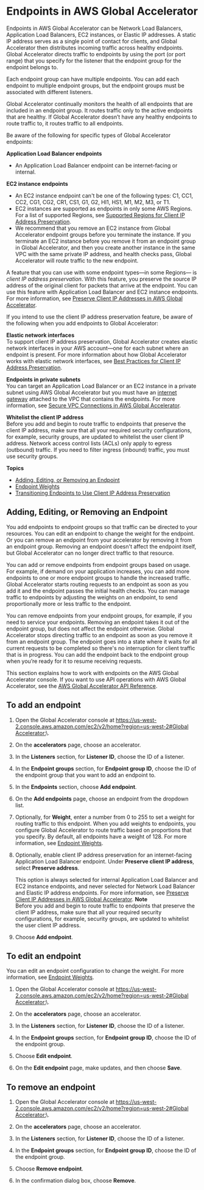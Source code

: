 # Endpoints in AWS Global Accelerator<a name="about-endpoints"></a>

Endpoints in AWS Global Accelerator can be Network Load Balancers, Application Load Balancers, EC2 instances, or Elastic IP addresses\. A static IP address serves as a single point of contact for clients, and Global Accelerator then distributes incoming traffic across healthy endpoints\. Global Accelerator directs traffic to endpoints by using the port \(or port range\) that you specify for the listener that the endpoint group for the endpoint belongs to\. 

Each endpoint group can have multiple endpoints\. You can add each endpoint to multiple endpoint groups, but the endpoint groups must be associated with different listeners\.

Global Accelerator continually monitors the health of all endpoints that are included in an endpoint group\. It routes traffic only to the active endpoints that are healthy\. If Global Accelerator doesn’t have any healthy endpoints to route traffic to, it routes traffic to all endpoints\.

Be aware of the following for specific types of Global Accelerator endpoints:

**Application Load Balancer endpoints**  
+ An Application Load Balancer endpoint can be internet\-facing or internal\.

**EC2 instance endpoints**  
+ An EC2 instance endpoint can't be one of the following types: C1, CC1, CC2, CG1, CG2, CR1, CS1, G1, G2, HI1, HS1, M1, M2, M3, or T1\.
+ EC2 instances are supported as endpoints in only some AWS Regions\. For a list of supported Regions, see [ Supported Regions for Client IP Address Preservation](preserve-client-ip-address.regions.md)\.
+ We recommend that you remove an EC2 instance from Global Accelerator endpoint groups before you terminate the instance\. If you terminate an EC2 instance before you remove it from an endpoint group in Global Accelerator, and then you create another instance in the same VPC with the same private IP address, and health checks pass, Global Accelerator will route traffic to the new endpoint\. 

A feature that you can use with some endpoint types—in some Regions— is *client IP address preservation*\. With this feature, you preserve the source IP address of the original client for packets that arrive at the endpoint\. You can use this feature with Application Load Balancer and EC2 instance endpoints\. For more information, see [Preserve Client IP Addresses in AWS Global Accelerator](preserve-client-ip-address.md)\.

If you intend to use the client IP address preservation feature, be aware of the following when you add endpoints to Global Accelerator:

**Elastic network interfaces**  
To support client IP address preservation, Global Accelerator creates elastic network interfaces in your AWS account—one for each subnet where an endpoint is present\. For more information about how Global Accelerator works with elastic network interfaces, see [Best Practices for Client IP Address Preservation](best-practices-aga.md)\.

**Endpoints in private subnets**  
You can target an Application Load Balancer or an EC2 instance in a private subnet using AWS Global Accelerator but you must have an [internet gateway](https://docs.aws.amazon.com/vpc/latest/userguide/VPC_Internet_Gateway.html) attached to the VPC that contains the endpoints\. For more information, see [Secure VPC Connections in AWS Global Accelerator](secure-vpc-connections.md)\.

**Whitelist the client IP address**  
Before you add and begin to route traffic to endpoints that preserve the client IP address, make sure that all your required security configurations, for example, security groups, are updated to whitelist the user client IP address\. Network access control lists \(ACLs\) only apply to egress \(outbound\) traffic\. If you need to filter ingress \(inbound\) traffic, you must use security groups\. 

**Topics**
+ [Adding, Editing, or Removing an Endpoint](#about-endpoints-adding-endpoints)
+ [Endpoint Weights](about-endpoints-endpoint-weights.md)
+ [Transitioning Endpoints to Use Client IP Address Preservation](about-endpoints.transition-to-IP-preservation.md)

## Adding, Editing, or Removing an Endpoint<a name="about-endpoints-adding-endpoints"></a>

You add endpoints to endpoint groups so that traffic can be directed to your resources\. You can edit an endpoint to change the weight for the endpoint\. Or you can remove an endpoint from your accelerator by removing it from an endpoint group\. Removing an endpoint doesn't affect the endpoint itself, but Global Accelerator can no longer direct traffic to that resource\.

You can add or remove endpoints from endpoint groups based on usage\. For example, if demand on your application increases, you can add more endpoints to one or more endpoint groups to handle the increased traffic\. Global Accelerator starts routing requests to an endpoint as soon as you add it and the endpoint passes the initial health checks\. You can manage traffic to endpoints by adjusting the weights on an endpoint, to send proportionally more or less traffic to the endpoint\.

You can remove endpoints from your endpoint groups, for example, if you need to service your endpoints\. Removing an endpoint takes it out of the endpoint group, but does not affect the endpoint otherwise\. Global Accelerator stops directing traffic to an endpoint as soon as you remove it from an endpoint group\. The endpoint goes into a state where it waits for all current requests to be completed so there's no interruption for client traffic that is in progress\. You can add the endpoint back to the endpoint group when you’re ready for it to resume receiving requests\.

This section explains how to work with endpoints on the AWS Global Accelerator console\. If you want to use API operations with AWS Global Accelerator, see the [ AWS Global Accelerator API Reference](https://docs.aws.amazon.com/global-accelerator/latest/api/Welcome.html)\.

## To add an endpoint

1. Open the Global Accelerator console at [ https://us\-west\-2\.console\.aws\.amazon\.com/ec2/v2/home?region=us\-west\-2\#Global Accelerator:](https://us-west-2.console.aws.amazon.com/ec2/v2/home?region=us-west-2#GlobalAccelerator:)\. 

1. On the **accelerators** page, choose an accelerator\.

1. In the **Listeners** section, for **Listener ID**, choose the ID of a listener\.

1. In the **Endpoint groups** section, for **Endpoint group ID**, choose the ID of the endpoint group that you want to add an endpoint to\.

1. In the **Endpoints** section, choose **Add endpoint**\.

1. On the **Add endpoints** page, choose an endpoint from the dropdown list\.

1. Optionally, for **Weight**, enter a number from 0 to 255 to set a weight for routing traffic to this endpoint\. When you add weights to endpoints, you configure Global Accelerator to route traffic based on proportions that you specify\. By default, all endpoints have a weight of 128\. For more information, see [Endpoint Weights](about-endpoints-endpoint-weights.md)\.

1. Optionally, enable client IP address preservation for an internet\-facing Application Load Balancer endpoint\. Under **Preserve client IP address**, select **Preserve address**\. 

   This option is always selected for internal Application Load Balancer and EC2 instance endpoints, and never selected for Network Load Balancer and Elastic IP address endpoints\. For more information, see [Preserve Client IP Addresses in AWS Global Accelerator](preserve-client-ip-address.md)\.
**Note**  
Before you add and begin to route traffic to endpoints that preserve the client IP address, make sure that all your required security configurations, for example, security groups, are updated to whitelist the user client IP address\.

1. Choose **Add endpoint**\.

## To edit an endpoint

You can edit an endpoint configuration to change the weight\. For more information, see [Endpoint Weights](about-endpoints-endpoint-weights.md)\.

1. Open the Global Accelerator console at [ https://us\-west\-2\.console\.aws\.amazon\.com/ec2/v2/home?region=us\-west\-2\#Global Accelerator:](https://us-west-2.console.aws.amazon.com/ec2/v2/home?region=us-west-2#GlobalAccelerator:)\. 

1. On the **accelerators** page, choose an accelerator\.

1. In the **Listeners** section, for **Listener ID**, choose the ID of a listener\.

1. In the **Endpoint groups** section, for **Endpoint group ID**, choose the ID of the endpoint group\.

1. Choose **Edit endpoint**\.

1. On the **Edit endpoint** page, make updates, and then choose **Save**\.

## To remove an endpoint

1. Open the Global Accelerator console at [ https://us\-west\-2\.console\.aws\.amazon\.com/ec2/v2/home?region=us\-west\-2\#Global Accelerator:](https://us-west-2.console.aws.amazon.com/ec2/v2/home?region=us-west-2#GlobalAccelerator:)\. 

1. On the **accelerators** page, choose an accelerator\.

1. In the **Listeners** section, for **Listener ID**, choose the ID of a listener\.

1. In the **Endpoint groups** section, for **Endpoint group ID**, choose the ID of the endpoint group\.

1. Choose **Remove endpoint**\.

1. In the confirmation dialog box, choose **Remove**\.